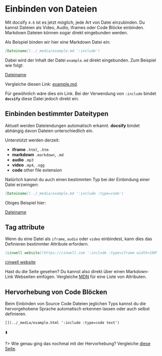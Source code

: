 # Einbinden von Dateien

Mit docsify `4.6` ist es jetzt möglich, jede Art von Datei einzubinden.
Du kannst Dateien als Video, Audio, iframes oder Code Blöcke einbinden. Markdown Dateien können sogar direkt eingebunden werden.

Als Beispiel binden wir hier eine Markdown Datei ein:

```markdown
[Dateiname](../_media/example.md ':include')
```

Dabei wird der Inhalt der Datei `example.md` direkt eingebunden. Zum Beispiel wie folgt:

[Dateiname](../_media/example.md ':include')

Vergleiche diesen Link: [example.md](../_media/example.md ':ignore').

Für gewöhnlich wäre dies ein Link. Bei der Verwendung von `:include` bindet **`docsify`** diese Datei jedoch direkt ein.

## Einbinden bestimmter Dateitypen

Aktuell werden Dateiendungen automatisch erkannt. **docsify** bindet abhängig davon Dateien unterschiedlich ein.

Unterstützt werden derzeit:

* **iframe** `.html`, `.htm`
* **markdown** `.markdown`, `.md`
* **audio** `.mp3`
* **video** `.mp4`, `.ogg`
* **code** other file extension

Natürlich kannst du auch einen bestimmten Typ bei der Einbindung einer Datei erzwingen:

```markdown
[Dateiname](../_media/example.md ':include :type=code')
```

Obiges Beispiel hier:

[Dateiname](../_media/example.md ':include :type=code')

## Tag attribute

Wenn du eine Datei als `iframe`, `audio` oder `video` einbindest, kann dies das Definieren bestimmter Attribute erfordern.

```markdown
[cinwell website](https://cinwell.com ':include :type=iframe width=100% height=400px')
```

[cinwell website](https://cinwell.com ':include :type=iframe width=100% height=400px')

Hast du die Seite gesehen? Du kannst also direkt über einen Markdown-Link Webseiten einfügen. Vergleiche [MDN](https://developer.mozilla.org/en-US/docs/Web/HTML/Element/iframe) für eine Liste von Attributen.

## Hervorhebung von Code Blöcken

Beim Einbinden von Source Code Dateien jeglichen Typs kannst du die hervorgehobene Sprache automatisch erkennen lassen oder auch selbst definieren.

```markdown
[](../_media/example.html ':include :type=code text')
```

⬇️

[](../_media/example.html ':include :type=code text')

?> Wie genau ging das nochmal mit der Hervorhebung? Vergleiche [diese Seite](language-highlight.md).
